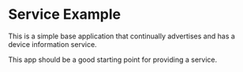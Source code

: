 Service Example
===============

This is a simple base application that continually advertises and has a device 
information service.

This app should be a good starting point for providing a service.

